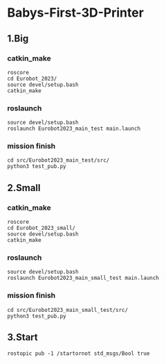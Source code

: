 # Babys-First-3D-Printer

## 1.Big

### catkin_make
    roscore
    cd Eurobot_2023/
    source devel/setup.bash
    catkin_make
    
### roslaunch
    source devel/setup.bash
    roslaunch Eurobot2023_main_test main.launch

### mission finish
    cd src/Eurobot2023_main_test/src/
    python3 test_pub.py 
    
## 2.Small

### catkin_make
    roscore
    cd Eurobot_2023_small/
    source devel/setup.bash
    catkin_make
    
### roslaunch
    source devel/setup.bash
    roslaunch Eurobot2023_main_small_test main.launch

### mission finish
    cd src/Eurobot2023_main_small_test/src/
    python3 test_pub.py 

## 3.Start
    rostopic pub -1 /startornot std_msgs/Bool true
